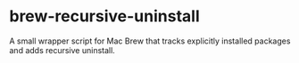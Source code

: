 brew-recursive-uninstall
========================

A small wrapper script for Mac Brew that tracks explicitly installed packages and adds recursive uninstall.
